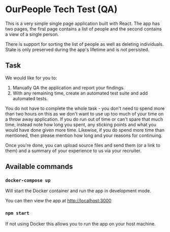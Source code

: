 # OurPeople Tech Test (QA)

This is a very simple single page application built with React. The app has two pages, the first page contains a list of people and the second contains a view of a single person.

There is support for sorting the list of people as well as deleting individuals. State is only preserved during the app's lifetime and is not persisted.

## Task

We would like for you to:

1. Manually QA the application and report your findings.
2. With any remaining time, create an automated test suite and add automated tests.

You do not have to complete the whole task - you don't need to spend more than two hours on this as we don't want to use up too much of your time on a throw away application. If you do run out of time or can't spare that much time, instead note how long you spent, any sticking points and what you would have done given more time. Likewise, if you do spend more time than mentioned, then please mention how long and your reasons for continuing.

Once you're done, you can upload source files and send them (or a link to them) and a summary of your experience to us via your recruiter.

## Available commands

### `docker-compose up`

Will start the Docker container and run the app in development mode.

You can then view the app at [http://localhost:3000](http://localhost:3000)

### `npm start`

If not using Docker this allows you to run the app on your host machine.
